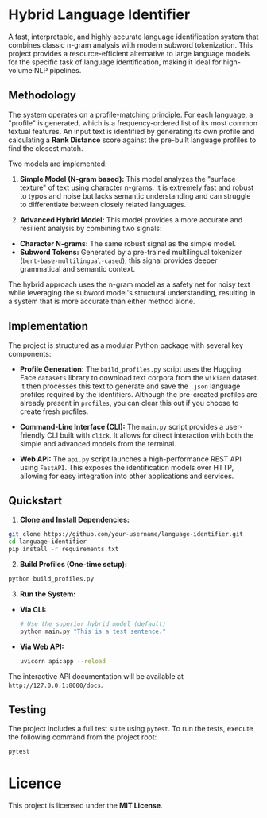 # Hybrid Language Identifier

A fast, interpretable, and highly accurate language identification system that combines classic n-gram analysis with modern subword tokenization. This project provides a resource-efficient alternative to large language models for the specific task of language identification, making it ideal for high-volume NLP pipelines.

## Methodology

The system operates on a profile-matching principle. For each language, a "profile" is generated, which is a frequency-ordered list of its most common textual features. An input text is identified by generating its own profile and calculating a **Rank Distance** score against the pre-built language profiles to find the closest match.

Two models are implemented:

1. **Simple Model (N-gram based):** This model analyzes the "surface texture" of text using character n-grams. It is extremely fast and robust to typos and noise but lacks semantic understanding and can struggle to differentiate between closely related languages.

2. **Advanced Hybrid Model:** This model provides a more accurate and resilient analysis by combining two signals:
  - **Character N-grams:** The same robust signal as the simple model.
  - **Subword Tokens:** Generated by a pre-trained multilingual tokenizer (`bert-base-multilingual-cased`), this signal provides deeper grammatical and semantic context.

The hybrid approach uses the n-gram model as a safety net for noisy text while leveraging the subword model's structural understanding, resulting in a system that is more accurate than either method alone.

## Implementation

The project is structured as a modular Python package with several key components:

- **Profile Generation:** The `build_profiles.py` script uses the Hugging Face `datasets` library to download text corpora from the `wikiann` dataset. It then processes this text to generate and save the `.json` language profiles required by the identifiers. Although the pre-created profiles are already present in `profiles`, you can clear this out if you choose to create fresh profiles.

- **Command-Line Interface (CLI):** The `main.py` script provides a user-friendly CLI built with `click`. It allows for direct interaction with both the simple and advanced models from the terminal.

- **Web API:** The `api.py` script launches a high-performance REST API using `FastAPI`. This exposes the identification models over HTTP, allowing for easy integration into other applications and services.

## Quickstart

1. **Clone and Install Dependencies:**

```bash
git clone https://github.com/your-username/language-identifier.git
cd language-identifier
pip install -r requirements.txt
```

2. **Build Profiles (One-time setup):**

```bash
python build_profiles.py
```

3. **Run the System:**

  - **Via CLI:**
  
    ```bash
    # Use the superior hybrid model (default)
    python main.py "This is a test sentence."
    ```

  - **Via Web API:**
  
    ```bash
    uvicorn api:app --reload
    ```

  The interactive API documentation will be available at `http://127.0.0.1:8000/docs`.

## Testing

The project includes a full test suite using `pytest`. To run the tests, execute the following command from the project root:

```bash
pytest
```

# Licence
This project is licensed under the **MIT License**.